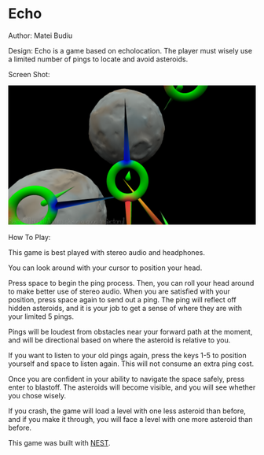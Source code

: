 # Echo

Author: Matei Budiu

Design: Echo is a game based on echolocation. The player must wisely use a limited number of pings to locate and avoid asteroids.

Screen Shot:

![Screen Shot](screenshot.png)

How To Play:

This game is best played with stereo audio and headphones.

You can look around with your cursor to position your head.

Press space to begin the ping process. Then, you can roll your head around to make better use of stereo audio. 
When you are satisfied with your position, press space again to send out a ping. The ping will reflect off hidden
asteroids, and it is your job to get a sense of where they are with your limited 5 pings.

Pings will be loudest from obstacles near your forward path at the moment, and will be directional based on where
the asteroid is relative to you.

If you want to listen to your old pings again, press the keys 1-5 to position yourself and space to listen again.
This will not consume an extra ping cost.

Once you are confident in your ability to navigate the space safely, press enter to blastoff. The asteroids will become
visible, and you will see whether you chose wisely.

If you crash, the game will load a level with one less asteroid than before, and if you make it through, you will
face a level with one more asteroid than before.

This game was built with [NEST](NEST.md).
